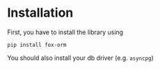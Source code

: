 
# Installation

First, you have to install the library using

```pip install fox-orm```

You should also install your db driver (e.g. `asyncpg`)

